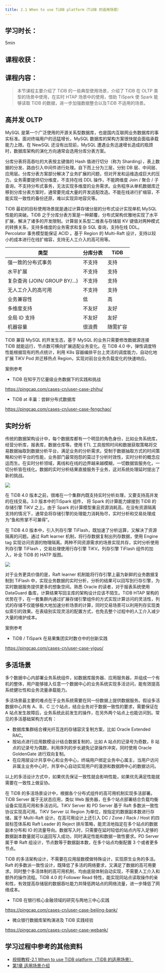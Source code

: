```yaml
---
title: 2.1 When to use TiDB platform（TiDB 的适用场景）
---
```


## 学习时长：

5min

## 课程收获：

<!-- 注释：一两句话简述通过这节学到了什么？ -->

## 课程内容：

> 本节课程主要介绍了 TiDB 的一些典型使用场景，介绍了 TiDB 在 OLTP 类型的场景中使用，在实时 HTAP 场景中的使用，借助 TiSpark 使 Spark 能够读取 TiDB 的数据，进一步加强数据整合以及TiDB 不适用的场景。

## 高并发 OLTP

MySQL 是第一个广泛使用的开源关系型数据库，也是国内互联网业务数据库的事实标准。面对终端用户的迅猛增长，MySQL 数据库的架构方案很快就会面临承载能力上限。在 NewSQL 还没有出现前，MySQL 遭遇业务迅速增长造成的瓶颈时，数据库架构的演化方向通常会选用分库分表方案。

分库分表将高吞吐的大表按主键值的 Hash 值进行切分（称为 Sharding），表上数据的分发、路由引入中间件进行处理。自下而上分为三层，分别 DB 层、中间层、应用层。分库分表方案部分解决了业务扩展的问题，但对开发和运维造成巨大的压力。业务需要提供切分维度，不支持在线 DDL 操作，不能跨维度 Join / 聚合 / 子查询，不支持分布式事务，无法实现多维度的业务需求。业务程序从单机数据库迁移到分库分表方案时，通常要完成大量的开发适配改造。不能在线进行扩缩容，不能实现一致性的备份还原，难以实现异地容灾等。

TiDB 最初的目标使用场景就是通过计算存储分层的分布式设计实现单机 MySQL 性能的突破。TiDB 之于分库分表方案是一种颠覆，分布式架构优雅地实现了水平扩展，解决了诸多的开发限制。计算层关系型二维表与存储层 KV 键值对两种模式的转换关系，支持多维度的业务需求和复杂 SQL 查询，支持在线 DDL。Percolator 事务模型能保证 ACID 。基于 Region 的 Multi-Raft 设计，支持以较小的成本进行在线扩缩容，支持无人工介入的高可用等。

|类型|分库分表|TiDB|
| --- | --- | --- |
|强一致的分布式事务|不支持|支持|
|水平扩展|不支持|支持|
|复杂查询 (JOIN/ GROUP BY/...)|不支持|支持|
|无人工介入的高可用|不支持|支持|
|业务兼容性|低|高|
|多维度支持|不友好|友好|
|全局 ID 支持|不友好|友好|
|机器容量|很浪费|随需扩容|

TiDB 兼容 MySQL 的开发生态，基于 MySQL 的业务只需要修改数据源连接 TiDB 就能运行，节点数可横向扩展适配业务变化。在 TiDB 4.0 中，弹性调度特性能根据现有的热点统计，利用 K8s 容器编排平台上灵活的调度能力，自动化地扩展 TiKV Pod 并迁移热点 Region，实现对前台业务负载变化的快速响应。

案例参考

* TiDB 在知乎万亿量级业务数据下的实践和挑战

https://pingcap.com/cases-cn/user-case-zhihu/

* TiDB at 丰巢：尝鲜分布式数据库

https://pingcap.com/cases-cn/user-case-fengchao/

## 实时分析

传统的数据架构设计中，每个数据库都有一个明显的角色身份，比如业务系统库，经营分析库，报表库，数据仓库等。使用 ETL 工具按照时间和数据获取策略将交易数据抽取到数据分析平台，满足业务的分析需求。受制于数据抽取方式的时间策略和分析平台的性能，业务部门最常抱怨的莫过于分析时效性，实时分析的概念应运而生。在实时分析领域，离线和在线的边界越来越模糊，一切数据皆服务化，一切分析皆在线化。数据的实时分析结果直接服务于业务，这对系统处理延时提出了新的挑战。

![](https://book.tidb.io/session4/chapter1/1etl.png)

在 TiDB 4.0 版本之前，很难在一个集群内既支持实时分析处理，又要支持高并发的在线交易。3.0 版本中的TiSpark 组件， 将 Spark 的计算能力嫁接到 TiDB 的存储引擎 TiKV 之上。由于 Spark 的计算模型重且资源消耗高，在没有资源隔离支持的情况下，通常会将存储引擎的处理能力消耗殆尽，实时分析和交易处理成为“鱼和熊掌不可兼得”。

在 TiDB 4.0 版本中，引入列存引擎 TiFlash，既加速了分析运算，又解决了资源隔离的问题。通过 Raft learner 机制，将行存数据复制出列存数据，使用 Engine tag 实现访问资源的物理隔离。两种不同资源需求的场景实现共存，实时分析使用列存引擎 TiFlash ，交易处理使用行存引擎 TiKV。列存引擎 TiFlash 组件的加入，补全 TiDB 的 HATP 版图。

![](https://book.tidb.io/session4/chapter1/2tiflash.png)

对于业务更具价值的是，Raft learner 机制能将行存引擎上最为新鲜的业务数据复制到 TiFlash 中，实现业务数据的实时分析，分析的结果可以回写到行存引擎，为实时数据服务提供更多的想象空间。熟悉 Oracle 的读者，对于报表系统使用 DataGuard 备库，计算结果写回主库的架构设计应该不陌生。TiDB HTAP 架构的优势在于，在一套集群内通过扩展存储引擎组件的方式实现计算访问的灵活性，列式的存储不仅能够极大地加速分析场景的计算，同时交易场景可以利用列存实现类似索引的效果。在表级别实现灵活的配置方式，也免去整个过程中的人工介入减少大量的维护成本。

案例参考

* TiDB / TiSpark 在易果集团实时数仓中的创新实践

https://pingcap.com/cases-cn/user-case-yiguo/

## 多活场景

多个数据中心内部署业务系统组件，如数据库服务器、应用服务器，并组成一个有机的整体，用户能够接入任意一个数据中心的业务系统实现多活访问，能有效提高系统健壮性和业务流量承载能力。

多活场景最主要的难点在于业务系统需要在同一份数据上提供数据服务。假设多活数据中心共有 A、B、C 三个站点，结合业务对于数据一致性的要求，需要保证在 A 站点发生故障后，业务系统此前发生的操作，在另外两个站点上也能访问到。常见的多活基础架构方式有：

* 数据库集群结合裸光纤互连的存储容灾复制方案，比如 Oracle Extended RAC。
* 按站点进行应用数模设计结合数据复制的，比如 A 站点的记录号为奇数，B 站点的记录号为偶数，利用序列的步长避免记录操作冲突，同时使用 Oracle GoldenGate 进行双向复制。
* 在应用层设计共享中心和业务中心，终端用户绑定业务中心属主，当用户访问非属主业务中心时，共享中心自动实现用户的漫游和数据跨中心的数据访问。

以上的多活设计方式中，如果优先保证一致性就会影响性能，如果优先满足性能就需要在一致性上做妥协。

在 TiDB 的多活场景设计中，根据各个分布式组件的高可用机制实现多活部署。TiDB Server 属于无状态应用，类似 Web 服务器，在多个站点部署结合负载均衡设备实现高可用和多活访问。TiKV Server 和 PD Server 基于 Raft 多数派一致性协议实现高可用。TiKV Server 以 Region 为单位，按指定的数据副本数进行存储，属于 Multi-Raft 设计。在高可用设计上还引入 DC / Zone / Rack / Host 的四层标签体系和 Raft Leader 的 Reject 排斥策略，能灵活地指定在多个站点的数据副本分布和 IO 的流量导向。数据写入时，只需要在延时较低的站点内写入足够的数据副本数量就可以返回写入成功，同时满足性能和数据一致性要求。PD Server 属于单 Raft 组设计，节点数等于数据副本数，在多个站点均衡配置 3 个或者更多节点。

TiDB 的多活架构设计，不需要在应用层数模做特殊设计，实现原生业务的多活。Raft 的多数派一致性设计，既降低了多活的网络要求，又满足了数据的高可用要求。同时整个多活体制的高可用机制，均由底层体制自动实现，不需要人工介入和额外的操作流程。TiDB 4.0 的 Follower Read 特性，能实现同站点读取操作的亲和性，有效提高存储层的数据吞吐能力并降低跨站点的网络流量，进一步降低了网络成本。

* TiDB 在银行核心金融领域的研究与两地三中心实践

https://pingcap.com/cases-cn/user-case-beijing-bank/

* 微众银行数据库架构演进及 TiDB 实践经验

https://pingcap.com/cases-cn/user-case-webank/

## 学习过程中参考的其他资料


- [视频教程-2.1 When to use TiDB platform（TiDB 的适用场景）](https://university.pingcap.com/courses/TiDB%204.0%20%E5%BA%94%E7%94%A8%E5%BC%80%E5%8F%91%E6%8C%87%E5%8D%97/chapter/201-%E7%AB%A0%E8%8A%82/lesson/When-to-use-TiDB-platform)
- [ 第1章 适用场景介绍](https://book.tidb.io/session4/chapter1/scenarios.html)
